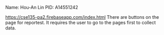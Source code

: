 Name: Hou-An Lin
PID: A14551242

https://cse135-pa2.firebaseapp.com/index.html
There are buttons on the page for reportest. 
It requires the user to go to the pages first to collect data.

